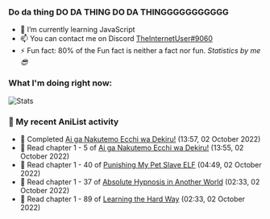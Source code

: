 ### Do da thing DO DA THING DO DA THINGGGGGGGGGGG

<!-- **TheInternetUser0/TheInternetUser0** is a ✨ _special_ ✨ repository because its `README.md` (this file) appears on your GitHub profile. -->


- 🌱 I’m currently learning JavaScript
- 📫 You can contact me on Discord [TheInternetUser#9060](https://discord.com/users/534117072796385300)
- ⚡ Fun fact: 80% of the Fun fact is neither a fact nor fun. _Statistics by me 😎_

### What I'm doing right now:
![Stats](https://discord.c99.nl/widget/theme-3/534117072796385300.png)

### 🌸 My recent AniList activity

<!-- ANILIST_ACTIVITY:start -->

-   📖 Completed [Ai ga Nakutemo Ecchi wa Dekiru!](https://anilist.co/manga/113562) (13:57, 02 October 2022)
-   📖 Read chapter 1 - 5 of [Ai ga Nakutemo Ecchi wa Dekiru!](https://anilist.co/manga/113562) (13:55, 02 October 2022)
-   📖 Read chapter 1 - 40 of [Punishing My Pet Slave ELF](https://anilist.co/manga/143102) (04:49, 02 October 2022)
-   📖 Read chapter 1 - 37 of [Absolute Hypnosis in Another World](https://anilist.co/manga/145575) (02:33, 02 October 2022)
-   📖 Read chapter 1 - 89 of [Learning the Hard Way](https://anilist.co/manga/128976) (02:33, 02 October 2022)

<!-- ANILIST_ACTIVITY:end -->
